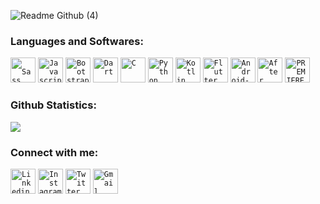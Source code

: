 ![Readme Github (4)](https://user-images.githubusercontent.com/73248007/120210144-15dce300-c24d-11eb-81fd-e72ee2aacfa8.png)


### Languages and Softwares:
<code><img width="40px" src="https://img.icons8.com/color/48/000000/sass.png" title = " Sass"  /></code>
<code><img width="40px" src="https://img.icons8.com/color/48/000000/javascript.png" title="Javascript"/></code>
<code><img width="40px" src="https://img.icons8.com/color/48/000000/bootstrap.png" title = "Bootstrap"/></code>
<code><img width="40px" src="https://img.icons8.com/color/48/000000/dart.png" title = "Dart"/></code>
<code><img width="40px" src="https://img.icons8.com/color/3x/c-programming.png" title="C"/></code>
<code><img width="40px" src="https://img.icons8.com/color/4x/000000/python.png" title="Python"/></code>
<code><img width="40px" src="https://img.icons8.com/color/48/000000/kotlin.png" title="Kotlin"/></code>
<code><img width="40px" src="https://img.icons8.com/color/48/000000/flutter.png" title="Flutter"/></code>
<code><img width="40px" src="https://1.bp.blogspot.com/-LgTa-xDiknI/X4EflN56boI/AAAAAAAAPuk/24YyKnqiGkwRS9-_9suPKkfsAwO4wHYEgCLcBGAsYHQ/s0/image9.png" alt ="Android-Studio"/></code>
<code><img width="40px" src="https://img.icons8.com/color/48/000000/adobe-after-effects.png" title = "After Effects"/></code>
<code><img width="40px" src="https://img.icons8.com/color/48/000000/adobe-premiere-pro.png" title = "PREMIERE PRO"/></code>
<!--<code><img width="40px" src="https://img.icons8.com/color/48/000000/visual-studio-code-2019.png" title ="VSC"/></code>
<code><img width="40px" src="https://img.icons8.com/fluent/8x/github.png" title="GitHub"/></code>-->
 
### Github Statistics:
<img src="https://github-readme-stats.vercel.app/api?username=jatiinyadav&&show_icons=true&count_private=true&theme=algolia" />

### Connect with me:
<code><a href="https://www.linkedin.com/in/jatin-yadav-77409b19b/"><img width="40px" src="https://img.icons8.com/color/8x/000000/linkedin.png" title="Linkedin"/></a></code>
<code><a href="https://www.instagram.com/jatiin_yadav"><img width="40px" src="https://img.icons8.com/fluent/48/000000/instagram-new.png" title="Instagram"/></a></code>
<code><a href="https://twitter.com/jatiin_yadav"><img width="40px" src="https://img.icons8.com/fluent/48/000000/twitter.png" title="Twitter"/></a></code>
<code><a href="mailto:jatiinhere@gmail.com"><img width="40px" src="https://img.icons8.com/fluent/48/000000/gmail.png" title="Gmail"/></a></code>
